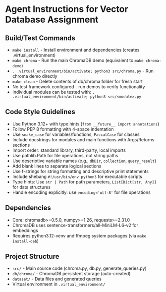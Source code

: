 # Agent Instructions for Vector Database Assignment

## Build/Test Commands
- `make install` - Install environment and dependencies (creates .virtual_environment)
- `make chroma` - Run the main ChromaDB demo (equivalent to `make chroma-demo`)
- `. .virtual_environment/bin/activate; python3 src/chroma.py` - Run chroma demo directly
- `make clean` - Delete contents of db/chroma folder for fresh start
- No test framework configured - run demos to verify functionality
- Individual modules can be tested with: `. .virtual_environment/bin/activate; python3 src/<module>.py`

## Code Style Guidelines
- Use Python 3.12+ with type hints (`from __future__ import annotations`)
- Follow PEP 8 formatting with 4-space indentation
- Use `snake_case` for variables/functions, `PascalCase` for classes
- Include docstrings for modules and main functions with Args/Returns sections
- Import order: standard library, third-party, local imports
- Use pathlib.Path for file operations, not string paths
- Use descriptive variable names (e.g., `dbDir`, `collection`, `query_result`)
- Add blank lines to separate logical sections
- Use f-strings for string formatting and descriptive print statements
- Include shebang `#!/usr/bin/env python3` for executable scripts
- Type hints: Use `str | Path` for path parameters, `List[Dict[str, Any]]` for data structures
- Handle encoding explicitly: use `encoding='utf-8'` for file operations

## Dependencies
- Core: chromadb>=0.5.0, numpy>=1.26, requests>=2.31.0
- ChromaDB uses sentence-transformers/all-MiniLM-L6-v2 for embeddings
- Requires python3.12-venv and ffmpeg system packages (via `make install-deb`)

## Project Structure
- `src/` - Main source code (chroma.py, db.py, generate_queries.py)
- `db/chroma/` - ChromaDB persistent storage (auto-created)
- `dataset/` - Data files and generated queries
- Virtual environment in `.virtual_environment/`
